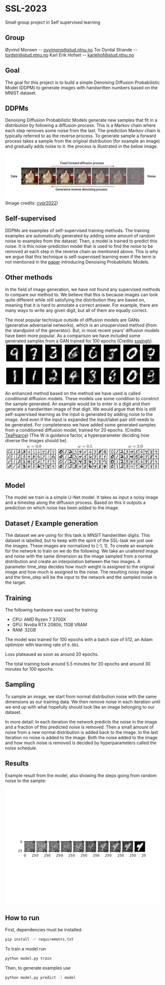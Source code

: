# SSL-2023
Small group project in Self supervised learning

## Group
Øyvind Monsen -- oyvimons@stud.ntnu.no
Tor Dyrdal Strande -- tordstr@stud.ntnu.no
Karl Erik Hofset -- karlehof@stud.ntnu.no

## Goal

The goal for this project is to build a simple Denoising Diffusion Probabilistic Model (DDPM) to generate images with handwritten numbers based on the MNIST dataset. 


## DDPMs
Denoising Diffusion Probabilistic Models generate new samples that fit in a distribution by following a diffusion process. This is a Markov chain where each step removes some noise from the last. The prediction Markov chain is typically referred to as the reverse process. To generate sample a forward process takes a sample from the original distribution (for example an image) and gradually adds noise to it. the process is illustrated in the below image. 

![Diffusion process](diffusion.png )
(Image credits: [cvpr2022](https://cvpr2022-tutorial-diffusion-models.github.io/))

## Self-supervised
DDPMs are examples of self-supervised training methods. The training examples are automatically generated by adding some amount of random noise to examples from the dataset. Then, a model is trained to predict this noise. It is this noise-prediction model that is used to find the noise to be removed at each step in the reverse chain as mentioned above.
This is why we argue that this technique is self-supervised learning even if the term is not mentioned in the [paper](https://arxiv.org/pdf/2006.11239.pdf) introducing Denoising Probabilistic Models.

## Other methods
In the field of image generation, we have not found any supervised methods to compare our method to. We believe that this is because images can look quite different while still satisfying the distribution they are based on, meaning that it is hard to annotate a correct answer. For example, there are many ways to write any given digit, but all of them are equally correct.

The most popular technique outside of diffusion models are GANs (generative adversarial networks), which is an unsupervised method (from the standpoint of the generator). But, in most recent years’ diffusion models have been more popular. As a comparison we have included some generated samples from a GAN trained for 100 epochs (Credits [sssingh](https://github.com/sssingh/mnist-digit-generation-gan)).
![GAN samples](GAN_samples.png)

An enhanced method based on the method we have used is called conditional diffusion models. These models use some condition to constrict the sample generated. An example would be to enter in a digit and then generate a handwritten image of that digit. We would argue that this is still self-supervised learning as the input is generated by adding noise to the image. And even if the input is expanded the input/label pair still needs to be generated. For completeness we have added some generated samples from a conditioned diffusion model, trained for 20 epochs. (Credits [TeaPearce](https://github.com/TeaPearce/Conditional_Diffusion_MNIST)) (The W is guidance factor, a hyperparameter deciding how diverse the images should be).
![Conditioned samples](Conditioned_samples.png)

## Model

The model we train is a simple U-Net model. It takes as input a noisy image and a timestep along the diffusion process. Based on this it outputs a prediction on which noise has been added to the image. 


## Dataset / Example generation
The dataset we are using for this task is MNSIT handwritten digits. This dataset is labelled, but to keep with the spirit of the SSL-task we just use the images. These images are normalized to [-1, 1].
To create an example for the network to train on we do the following.
We take an unaltered image and noise with the same dimension as the image sampled from a normal distribution and create an interpolation between the two images. A parameter time_step decides how much weight is assigned to the original image and how much is assigned to the noise.
The resulting noisy image and the time_step will be the input to the network and the sampled noise is the target.

## Training

The following hardware was used for training:

- CPU: AMD Ryzen 7 3700X
- GPU: Nvidia RTX 2080ti, 11GB VRAM
- RAM: 32GB

The model was trained for 100 epochs with a batch size of 512, an Adam optimizer with learning rate of `0.001`.

Loss plateaued as soon as around 20 epochs.

The total training took around 5.5 minutes for 20 epochs and around 30 minutes for 100 epochs.


## Sampling
To sample an image, we start from normal distribution noise with the same dimensions as our training data.
We then remove noise in each iteration until we end up with what hopefully should look like an image belonging to our dataset.

In more detail:
In each iteration the network predicts the noise in the image and a fraction of this predicted noise is removed.
Then a small amount of noise from a new normal distribution is added back to the image.
In the last iteration no noise is added to the image.
Both the noise added to the image and how much noise is removed is decided by hyperparameters called the noise schedule.



## Results

Example result from the model, also showing the steps going from random noise to the sample: 

![Example result](fig_readme.png)


## How to run 

First, dependencies must be installed: 
```bash
pip install -r requirements.txt
```

To train a model run 
```bash 
python model.py train
```

Then, to generate examples use

```bash
python model.py predict -l model
```
